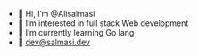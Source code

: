 - 👋 Hi, I’m @Alisalmasi
- 👀 I’m interested in full stack Web development 
- 🌱 I’m currently learning Go lang
- 📧 dev@salmasi.dev

<!---
Alisalmasi/Alisalmasi is a ✨ special ✨ repository because its `README.md` (this file) appears on your GitHub profile.
You can click the Preview link to take a look at your changes.
--->
